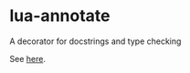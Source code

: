 lua-annotate
============

A decorator for docstrings and type checking

See [here](http://siffiejoe.github.io/lua-annotate/).

